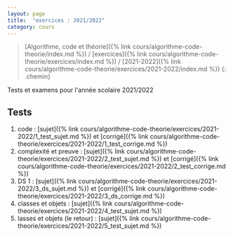 ```yaml
---
layout: page
title:  "exercices : 2021/2022"
category: cours
---
```


> [Algorithme, code et théorie]({% link cours/algorithme-code-theorie/index.md %}) / [exercices]({% link cours/algorithme-code-theorie/exercices/index.md %}) / [2021-2022]({% link cours/algorithme-code-theorie/exercices/2021-2022/index.md %})
{: .chemin}

Tests et examens pour l'année scolaire 2021/2022

## Tests

1. code : [sujet]({% link cours/algorithme-code-theorie/exercices/2021-2022/1_test_sujet.md %}) et [corrigé]({% link cours/algorithme-code-theorie/exercices/2021-2022/1_test_corrige.md %})
2. complexité et preuve : [sujet]({% link cours/algorithme-code-theorie/exercices/2021-2022/2_test_sujet.md %}) et [corrigé]({% link cours/algorithme-code-theorie/exercices/2021-2022/2_test_corrige.md %})
3. DS 1 : [sujet]({% link cours/algorithme-code-theorie/exercices/2021-2022/3_ds_sujet.md %}) et [corrigé]({% link cours/algorithme-code-theorie/exercices/2021-2022/3_ds_corrige.md %})
4. classes et objets : [sujet]({% link cours/algorithme-code-theorie/exercices/2021-2022/4_test_sujet.md %})
5. lasses et objets (le retour) : [sujet]({% link cours/algorithme-code-theorie/exercices/2021-2022/5_test_sujet.md %})
